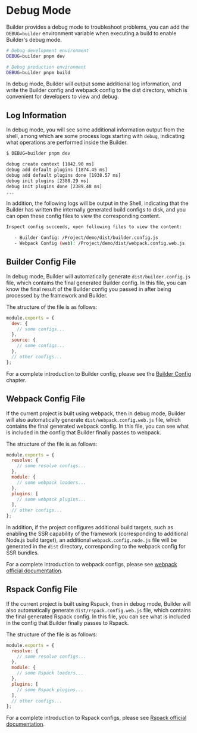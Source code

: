 # Debug Mode

Builder provides a debug mode to troubleshoot problems, you can add the `DEBUG=builder` environment variable when executing a build to enable Builder's debug mode.

```bash
# Debug development environment
DEBUG=builder pnpm dev

# Debug production environment
DEBUG=builder pnpm build
```

In debug mode, Builder will output some additional log information, and write the Builder config and webpack config to the dist directory, which is convenient for developers to view and debug.

## Log Information

In debug mode, you will see some additional information output from the shell, among which are some process logs starting with `debug`, indicating what operations are performed inside the Builder.

```bash
$ DEBUG=builder pnpm dev

debug create context [1842.90 ms]
debug add default plugins [1874.45 ms]
debug add default plugins done [1938.57 ms]
debug init plugins [2388.29 ms]
debug init plugins done [2389.48 ms]
...
```

In addition, the following logs will be output in the Shell, indicating that the Builder has written the internally generated build configs to disk, and you can open these config files to view the corresponding content.

```bash
Inspect config succeeds, open following files to view the content:

   - Builder Config: /Project/demo/dist/builder.config.js
   - Webpack Config (web): /Project/demo/dist/webpack.config.web.js
```

## Builder Config File

In debug mode, Builder will automatically generate `dist/builder.config.js` file, which contains the final generated Builder config. In this file, you can know the final result of the Builder config you passed in after being processed by the framework and Builder.

The structure of the file is as follows:

```js
module.exports = {
  dev: {
    // some configs...
  },
  source: {
    // some configs...
  },
  // other configs...
};
```

For a complete introduction to Builder config, please see the [Builder Config](/guide/basic/builder-config.html) chapter.

## Webpack Config File

If the current project is built using webpack, then in debug mode, Builder will also automatically generate `dist/webpack.config.web.js` file, which contains the final generated webpack config. In this file, you can see what is included in the config that Builder finally passes to webpack.

The structure of the file is as follows:

```js
module.exports = {
  resolve: {
    // some resolve configs...
  },
  module: {
    // some webpack loaders...
  },
  plugins: [
    // some webpack plugins...
  ],
  // other configs...
};
```

In addition, if the project configures additional build targets, such as enabling the SSR capability of the framework (corresponding to additional Node.js build target), an additional `webpack.config.node.js` file will be generated in the `dist` directory, corresponding to the webpack config for SSR bundles.

For a complete introduction to webpack configs, please see [webpack official documentation](https://webpack.js.org/concepts/config/).

## Rspack Config File

If the current project is built using Rspack, then in debug mode, Builder will also automatically generate `dist/rspack.config.web.js` file, which contains the final generated Rspack config. In this file, you can see what is included in the config that Builder finally passes to Rspack.

The structure of the file is as follows:

```js
module.exports = {
  resolve: {
    // some resolve configs...
  },
  module: {
    // some Rspack loaders...
  },
  plugins: [
    // some Rspack plugins...
  ],
  // other configs...
};
```

For a complete introduction to Rspack configs, please see [Rspack official documentation](https://rspack.dev/config/).
